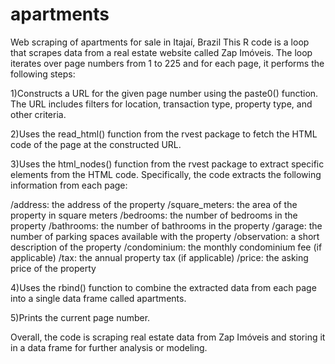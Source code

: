 # apartments
Web scraping of apartments for sale in Itajaí, Brazil
This R code is a loop that scrapes data from a real estate website called Zap Imóveis. 
The loop iterates over page numbers from 1 to 225 and for each page, it performs the following steps:

1)Constructs a URL for the given page number using the paste0() function. The URL includes filters for location, transaction type, property type, and other criteria.

2)Uses the read_html() function from the rvest package to fetch the HTML code of the page at the constructed URL.

3)Uses the html_nodes() function from the rvest package to extract specific elements from the HTML code. Specifically, the code extracts the following information from each page:

/address: the address of the property
/square_meters: the area of the property in square meters
/bedrooms: the number of bedrooms in the property
/bathrooms: the number of bathrooms in the property
/garage: the number of parking spaces available with the property
/observation: a short description of the property
/condominium: the monthly condominium fee (if applicable)
/tax: the annual property tax (if applicable)
/price: the asking price of the property

4)Uses the rbind() function to combine the extracted data from each page into a single data frame called apartments.

5)Prints the current page number.

Overall, the code is scraping real estate data from Zap Imóveis and storing it in a data frame for further analysis or modeling.
